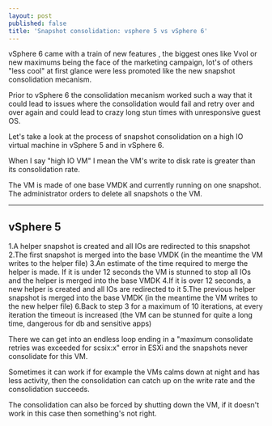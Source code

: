 ```yaml
---
layout: post
published: false
title: 'Snapshot consolidation: vsphere 5 vs vSphere 6'
---
```

vSphere 6 came with a train of new features , the biggest ones like Vvol or new maximums being the face of the marketing campaign, lot's of others "less cool" at first glance were less promoted like the new snapshot consolidation mecanism.

Prior to vSphere 6 the consolidation mecanism  worked such a way that it could lead to issues where the consolidation would fail and retry over and over again and could lead to crazy long stun times with unresponsive guest OS.

Let's take a look at the process of snapshot consolidation on a high IO virtual machine in vSphere 5 and in vSphere 6.

When I say "high IO VM" I mean the VM's write to disk rate is greater than its consolidation rate.

The VM is made of one base VMDK and currently running on one snapshot.  
The administrator orders to delete all snapshots o the VM.

-----

## vSphere 5

1.A helper snapshot is created and all IOs are redirected to this snapshot
2.The first snapshot is merged into the base VMDK (in the meantime the VM writes to the helper file)
3.An estimate of the time required to merge the helper is made. If it is under 12 seconds the VM is stunned to stop all IOs and the helper is merged into the base VMDK
4.If it is over 12 seconds, a new helper is created and all IOs are redirected to it
5.The previous helper snapshot is merged into the base VMDK (in the meantime the VM writes to the new helper file)
6.Back to step 3 for a maximum of 10 iterations, at every iteration the timeout is increased (the VM can be stunned for quite a long time, dangerous for db and sensitive apps)

There we can get into an endless loop ending in a "maximum consolidate retries was exceeded for scsix:x" error in ESXi and the snapshots never consolidate for this VM.

Sometimes it can work if for example the VMs calms down at night and has less activity, then the consolidation can catch up on the write rate and the consolidation succeeds.

The consolidation can also be forced by shutting down the VM, if it doesn't work in this case then something's not right.